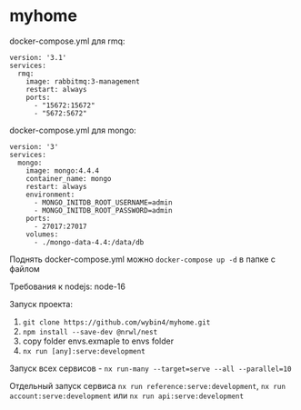 # myhome

docker-compose.yml для rmq:
```
version: '3.1'
services:
  rmq:
    image: rabbitmq:3-management
    restart: always
    ports: 
      - "15672:15672"
      - "5672:5672"
```
docker-compose.yml для mongo:
```
version: '3'
services:
  mongo:
    image: mongo:4.4.4
    container_name: mongo
    restart: always
    environment:
      - MONGO_INITDB_ROOT_USERNAME=admin
      - MONGO_INITDB_ROOT_PASSWORD=admin
    ports:
      - 27017:27017
    volumes:
      - ./mongo-data-4.4:/data/db
```
Поднять docker-compose.yml можно `docker-compose up -d` в папке с файлом

Требования к nodejs: node-16

Запуск проекта:
1. `git clone https://github.com/wybin4/myhome.git`
2. `npm install --save-dev @nrwl/nest`
3. copy folder envs.exmaple to envs folder
4. `nx run [any]:serve:development`

Запуск всех сервисов - `nx run-many --target=serve --all --parallel=10`

Отдельный запуск сервиса `nx run reference:serve:development`, `nx run account:serve:development` или `nx run api:serve:development`
